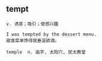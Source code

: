 ## tempt
```
v. 诱惑；吸引；使感兴趣

I was tempted by the dessert menu.
甜食菜单馋得我垂涎欲滴。

temple  n. 庙宇, 太阳穴, 犹太教堂
```
